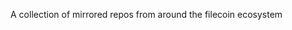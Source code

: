 A collection of mirrored repos from around the filecoin ecosystem





<!---
SparklingData-Project/SparklingData-Project is a ✨ special ✨ repository because its `README.md` (this file) appears on your GitHub profile.
You can click the Preview link to take a look at your changes.
--->
